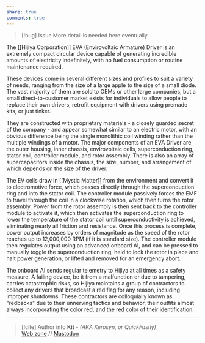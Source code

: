```yaml
---
share: true
comments: true
---
```

> [!bug] Issue
> More detail is needed here eventually.

The [[Hijiya Corporation]] EVA (Envirovoltaic Armature) Driver is an extremely compact circular device capable of generating incredible amounts of electricity indefinitely, with no fuel consumption or routine maintenance required.

These devices come in several different sizes and profiles to suit a variety of needs, ranging from the size of a large apple to the size of a small diode. The vast majority of them are sold to OEMs or other large companies, but a small direct-to-customer market exists for individuals to allow people to replace their own drivers, retrofit equipment with drivers using premade kits, or just tinker.

They are constructed with proprietary materials - a closely guarded secret of the company - and appear somewhat similar to an electric motor, with an obvious difference being the single monolithic coil winding rather than the multiple windings of a motor. The major components of an EVA Driver are the outer housing, inner chassis, envirovoltaic cells, superconduction ring, stator coil, controller module, and rotor assembly. There is also an array of supercapacitors inside the chassis, the size, number, and arrangement of which depends on the size of the driver.

The EV cells draw in [[Mystic Matter]] from the environment and convert it to electromotive force, which passes directly through the superconduction ring and into the stator coil. The controller module passively forces the EMF to travel through the coil in a clockwise rotation, which then turns the rotor assembly. Power from the rotor assembly is then sent back to the controller module to activate it, which then activates the superconduction ring to lower the temperature of the stator coil until superconductivity is achieved, eliminating nearly all friction and resistance. Once this process is complete, power output increases by orders of magnitude as the speed of the rotor reaches up to 12,000,000 RPM (if it is standard size). The controller module then regulates output using an advanced onboard AI, and can be pressed to manually toggle the superconduction ring, held to lock the rotor in place and halt power generation, or lifted and removed for an emergency abort.

The onboard AI sends regular telemetry to Hijiya at all times as a safety measure. A failing device, be it from a malfunction or due to tampering, carries catastrophic risks, so Hijiya maintains a group of contractors to collect any drivers that broadcast a red flag for any reason, including improper shutdowns. These contractors are colloquially known as "redbacks" due to their unnerving tactics and behavior, their outfits almost always incorporating the color red, and the red color of their identification.

-----
> [!cite] Author info
> **Kit** - *(AKA Kerosyn, or QuickFastly)*\
> [Web zone](https://kitabe.link) // [Mastodon](https://social.tripulse.net/@kit)